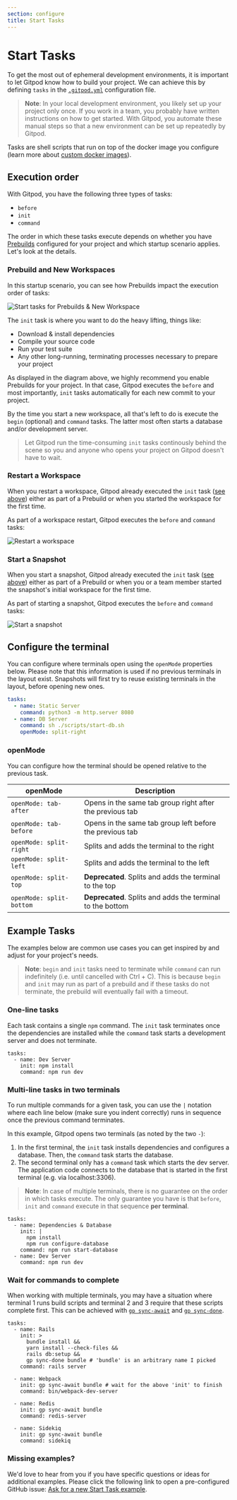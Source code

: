 ```yaml
---
section: configure
title: Start Tasks
---
```


<script context="module">
  export const prerender = true;
</script>

# Start Tasks

<!--
  Source for diagrams: https://excalidraw.com/#json=5144082254921728,Kl_Vys0jGocSg6BQ9musNw

  ! If you update the diagrams, make sure you replace the above, immutable URL !
-->

To get the most out of ephemeral development environments, it is important to let Gitpod know how to build your project. We can achieve this by defining `tasks` in the [`.gitpod.yml`](/docs/references/gitpod-yml) configuration file.

> **Note**: In your local development environment, you likely set up your project only once. If you work in a team, you probably have written instructions on how to get started. With Gitpod, you automate these manual steps so that a new environment can be set up repeatedly by Gitpod.

Tasks are shell scripts that run on top of the docker image you configure (learn more about [custom docker images](/docs/config-docker)).

## Execution order

With Gitpod, you have the following three types of tasks:

- `before`
- `init`
- `command`

The order in which these tasks execute depends on whether you have [Prebuilds](/docs/prebuilds) configured for your project and which startup scenario applies. Let's look at the details.

### Prebuild and New Workspaces

In this startup scenario, you can see how Prebuilds impact the execution order of tasks:

![Start tasks for Prebuilds & New Workspace](../../../static/images/docs/beta/configure/start-tasks/prebuilds-new-workspace.png)

The `init` task is where you want to do the heavy lifting, things like:

- Download & install dependencies
- Compile your source code
- Run your test suite
- Any other long-running, terminating processes necessary to prepare your project

As displayed in the diagram above, we highly recommend you enable Prebuilds for your project. In that case, Gitpod executes the `before` and most importantly, `init` tasks automatically for each new commit to your project.

By the time you start a new workspace, all that's left to do is execute the `begin` (optional) and `command` tasks. The latter most often starts a database and/or development server.

> Let Gitpod run the time-consuming `init` tasks continously behind the scene so you and anyone who opens your project on Gitpod doesn't have to wait.

### Restart a Workspace

When you restart a workspace, Gitpod already executed the `init` task ([see above](#prebuild-and-new-workspaces)) either as part of a Prebuild or when you started the workspace for the first time.

As part of a workspace restart, Gitpod executes the `before` and `command` tasks:

![Restart a workspace](../../../static/images/docs/beta/configure/start-tasks/restart-workspace.png)

### Start a Snapshot

When you start a snapshot, Gitpod already executed the `init` task ([see above](#prebuild-and-new-workspaces)) either as part of a Prebuild or when you or a team member started the snapshot's initial workspace for the first time.

As part of starting a snapshot, Gitpod executes the `before` and `command` tasks:

![Start a snapshot](../../../static/images/docs/beta/configure/start-tasks/start-snapshot.png)

## Configure the terminal

You can configure where terminals open using the `openMode` properties below.
Please note that this information is used if no previous terminals in the layout exist.
Snapshots will first try to reuse existing terminals in the layout, before opening new ones.

```yaml
tasks:
  - name: Static Server
    command: python3 -m http.server 8080
  - name: DB Server
    command: sh ./scripts/start-db.sh
    openMode: split-right
```

### openMode

You can configure how the terminal should be opened relative to the previous task.

| openMode                 | Description                                                |
| ------------------------ | ---------------------------------------------------------- |
| `openMode: tab-after`    | Opens in the same tab group right after the previous tab   |
| `openMode: tab-before`   | Opens in the same tab group left before the previous tab   |
| `openMode: split-right`  | Splits and adds the terminal to the right                  |
| `openMode: split-left`   | Splits and adds the terminal to the left                   |
| `openMode: split-top`    | **Deprecated**. Splits and adds the terminal to the top    |
| `openMode: split-bottom` | **Deprecated**. Splits and adds the terminal to the bottom |

## Example Tasks

The examples below are common use cases you can get inspired by and adjust for your project's needs.

> **Note**: `begin` and `init` tasks need to terminate while `command` can run indefinitely (i.e. until cancelled with Ctrl + C). This is because `begin` and `init` may run as part of a prebuild and if these tasks do not terminate, the prebuild will eventually fail with a timeout.

### One-line tasks

Each task contains a single `npm` command. The `init` task terminates once the dependencies are installed while the `command` task starts a development server and does not terminate.

```
tasks:
  - name: Dev Server
    init: npm install
    command: npm run dev
```

### Multi-line tasks in two terminals

To run multiple commands for a given task, you can use the `|` notation where each line below (make sure you indent correctly) runs in sequence once the previous command terminates.

In this example, Gitpod opens two terminals (as noted by the two `-`):

1. In the first terminal, the `init` task installs dependencies and configures a database. Then, the `command` task starts the database.
1. The second terminal only has a `command` task which starts the dev server. The application code connects to the database that is started in the first terminal (e.g. via localhost:3306).

> **Note**: In case of multiple terminals, there is no guarantee on the order in which tasks execute. The only guarantee you have is that `before`, `init` and `command` execute in that sequence **per terminal**.

```
tasks:
  - name: Dependencies & Database
    init: |
      npm install
      npm run configure-database
    command: npm run start-database
  - name: Dev Server
    command: npm run dev
```

### Wait for commands to complete

When working with multiple terminals, you may have a situation where terminal 1 runs build scripts and terminal 2 and 3 require that these scripts complete first. This can be achieved with [`gp sync-await`](/docs/command-line-interface#sync-await) and [`gp sync-done`](/docs/command-line-interface#sync-done).

```
tasks:
  - name: Rails
    init: >
      bundle install &&
      yarn install --check-files &&
      rails db:setup &&
      gp sync-done bundle # 'bundle' is an arbitrary name I picked
    command: rails server

  - name: Webpack
    init: gp sync-await bundle # wait for the above 'init' to finish
    command: bin/webpack-dev-server

  - name: Redis
    init: gp sync-await bundle
    command: redis-server

  - name: Sidekiq
    init: gp sync-await bundle
    command: sidekiq
```

### Missing examples?

We'd love to hear from you if you have specific questions or ideas for additional examples. Please click the following link to open a pre-configured GitHub issue: [Ask for a new Start Task example](https://github.com/gitpod-io/website/issues/new?title=[Start+Task+Example]&labels=documentation).
